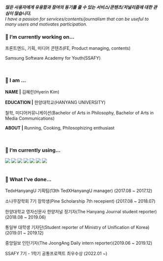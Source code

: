 <!--
**HerrineKim/HerrineKim** is a ✨ _special_ ✨ repository because its `README.md` (this file) appears on your GitHub profile.

Here are some ideas to get you started:

- 🔭 I’m currently working on ...
- 🌱 I’m currently learning ...
- 👯 I’m looking to collaborate on ...
- 🤔 I’m looking for help with ...
- 💬 Ask me about ...
- 📫 How to reach me: ...
- 😄 Pronouns: ...
- ⚡ Fun fact: ...
-->

<!-- ![header](https://capsule-render.vercel.app/api?type=rect&color=5D8BF4&height=200&section=header&text=김혜린%20金惠潾%20Herrine%20Kim&fontSize=50) -->

_**많은 사용자에게 유용함과 참여의 동기를 줄 수 있는 서비스/콘텐츠/저널리즘에 대한 관심이 많습니다.**_
<br>
_I have a passion for services/contents/journalism that can be useful to many users and motivates participation._

### 🔭 I’m currently working on...

<p>프론트엔드, 기획, 미디어 콘텐츠(FE, Product managing, contents)</p>
<p>Samsung Software Academy for Youth(SSAFY)</p>

<br>

### 👧 I am ...

<p><strong>NAME  |</strong> 김혜린(Hyerin Kim)</p> 
<p><strong>EDUCATION |</strong> 한양대학교(HANYANG UNIVERSITY)</p>
<p>철학, 미디어커뮤니케이션(Bachelor of Arts in Philosophy, Bachelor of Arts in Media Communications)</p>
<p><strong>ABOUT |</strong> Running, Cooking, Philosophizing enthusiast</p>

<br>

### 🌱 I’m currently using...

<span>
 <img src="https://img.shields.io/badge/python-3776AB?style=for-the-badge&logo=python&logoColor=white">
 <img src="https://img.shields.io/badge/javascript-F7DF1E?style=for-the-badge&logo=javascript&logoColor=black">
 <img src="https://img.shields.io/badge/react-61DAFB?style=for-the-badge&logo=react&logoColor=black">
 <img src="https://img.shields.io/badge/typescript-3178C6?style=for-the-badge&logo=typescript&logoColor=white">
 <img src="https://img.shields.io/badge/vue.js-4FC08D?style=for-the-badge&logo=vue.js&logoColor=white">
 <img src="https://img.shields.io/badge/css-1572B6?style=for-the-badge&logo=css3&logoColor=white">
 <img src="https://img.shields.io/badge/django-092E20?style=for-the-badge&logo=django&logoColor=white">
</span>

<br>
<br>

### 📘 What I've done...

<p>TedxHanyangU 기획팀(13th TedXHanyangU manager) (2017.08 ~ 2017.12)</p>

<p>소나무장학회 7기 장학생(Pine Scholarship 7th recepient) (2017.08 ~ 2018.07)</p>

<p>한양대학교 영자신문사 한양저널 정기자(The Hanyang Journal student reporter) (2018.08 ~ 2019.06)</p>

<p>통일부 대학생 기자단(Student reporter of Ministry of Unification of Korea) (2019.01 ~ 2019.12)</p>

<p>중앙일보 인턴기자(The JoongAng Daily intern reporter)(2019.06 ~ 2019.12)</p>

<p>SSAFY 7기 - 1학기 공통프로젝트 최우수상 (2022.01 ~)</p>
